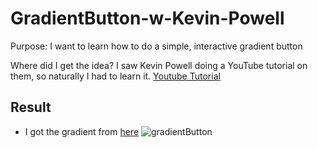 # GradientButton-w-Kevin-Powell
Purpose: I want to learn how to do a simple, interactive gradient button

Where did I get the idea? I saw Kevin Powell doing a YouTube tutorial on them, so naturally I had to learn it. 
[Youtube Tutorial](https://bit.ly/3xok7id)

## Result
- I got the gradient from [here](https://webgradients.com)
![gradientButton](https://user-images.githubusercontent.com/67422893/172292589-72c6f88e-bf96-4f14-b3e9-9527179c0436.gif)
